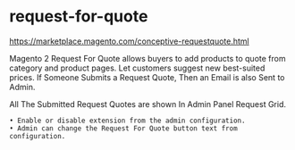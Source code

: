 # request-for-quote

https://marketplace.magento.com/conceptive-requestquote.html

Magento 2 Request For Quote allows buyers to add products to quote from category and product pages. Let customers suggest new best-suited prices. If Someone Submits a Request Quote, Then an Email is also Sent to Admin.

All The Submitted Request Quotes are shown In Admin Panel Request Grid.

    • Enable or disable extension from the admin configuration.
    • Admin can change the Request For Quote button text from configuration.
    
